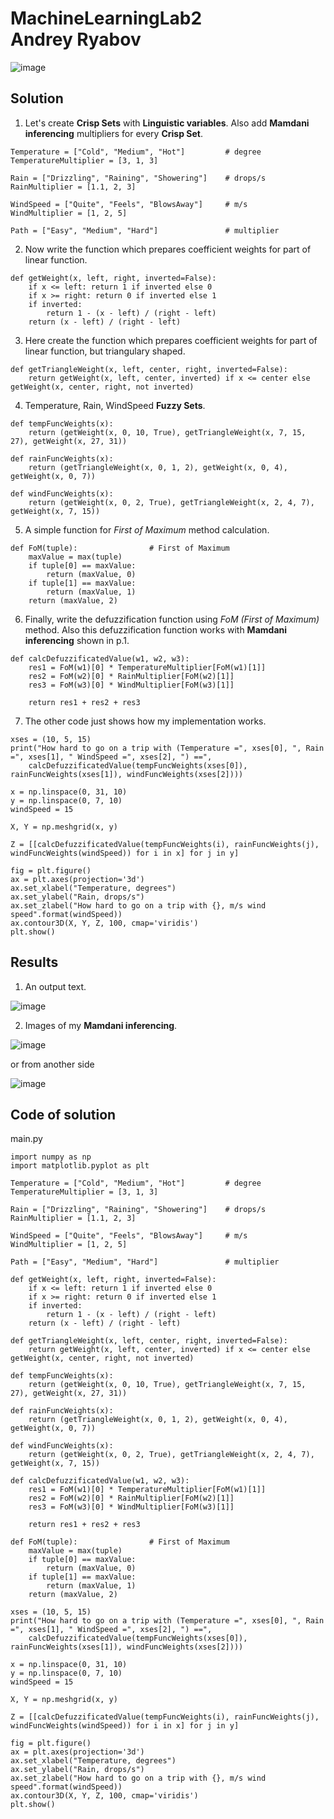 # MachineLearningLab2<br>Andrey Ryabov

![image](https://user-images.githubusercontent.com/43186510/212141774-191643a3-db0c-4ede-bc2f-5564778e1f08.png)

## Solution

1) Let's create **Crisp Sets** with **Linguistic variables**. Also add **Mamdani inferencing** multipliers for every **Crisp Set**.
```
Temperature = ["Cold", "Medium", "Hot"]         # degree
TemperatureMultiplier = [3, 1, 3]

Rain = ["Drizzling", "Raining", "Showering"]    # drops/s
RainMultiplier = [1.1, 2, 3]

WindSpeed = ["Quite", "Feels", "BlowsAway"]     # m/s
WindMultiplier = [1, 2, 5]

Path = ["Easy", "Medium", "Hard"]               # multiplier
```
2) Now write the function which prepares coefficient weights for part of linear function.
```
def getWeight(x, left, right, inverted=False):
    if x <= left: return 1 if inverted else 0
    if x >= right: return 0 if inverted else 1
    if inverted:
        return 1 - (x - left) / (right - left)
    return (x - left) / (right - left)
```
3) Here create the function which prepares coefficient weights for part of linear function, but triangulary shaped.
```
def getTriangleWeight(x, left, center, right, inverted=False):
    return getWeight(x, left, center, inverted) if x <= center else getWeight(x, center, right, not inverted)
```
4) Temperature, Rain, WindSpeed **Fuzzy Sets**.
```
def tempFuncWeights(x):
    return (getWeight(x, 0, 10, True), getTriangleWeight(x, 7, 15, 27), getWeight(x, 27, 31))

def rainFuncWeights(x):
    return (getTriangleWeight(x, 0, 1, 2), getWeight(x, 0, 4), getWeight(x, 0, 7))

def windFuncWeights(x):
    return (getWeight(x, 0, 2, True), getTriangleWeight(x, 2, 4, 7), getWeight(x, 7, 15))
```
5) A simple function for _First of Maximum_ method calculation.
```
def FoM(tuple):                # First of Maximum
    maxValue = max(tuple)
    if tuple[0] == maxValue:
        return (maxValue, 0)
    if tuple[1] == maxValue:
        return (maxValue, 1)
    return (maxValue, 2)
```
6) Finally, write the defuzzification function using _FoM (First of Maximum)_ method. Also this defuzzification function works with **Mamdani inferencing** shown in p.1.
```
def calcDefuzzificatedValue(w1, w2, w3):
    res1 = FoM(w1)[0] * TemperatureMultiplier[FoM(w1)[1]]
    res2 = FoM(w2)[0] * RainMultiplier[FoM(w2)[1]]
    res3 = FoM(w3)[0] * WindMultiplier[FoM(w3)[1]]

    return res1 + res2 + res3
```
7) The other code just shows how my implementation works.
```
xses = (10, 5, 15)
print("How hard to go on a trip with (Temperature =", xses[0], ", Rain =", xses[1], " WindSpeed =", xses[2], ") ==", 
    calcDefuzzificatedValue(tempFuncWeights(xses[0]), rainFuncWeights(xses[1]), windFuncWeights(xses[2])))

x = np.linspace(0, 31, 10)
y = np.linspace(0, 7, 10)
windSpeed = 15

X, Y = np.meshgrid(x, y)

Z = [[calcDefuzzificatedValue(tempFuncWeights(i), rainFuncWeights(j), windFuncWeights(windSpeed)) for i in x] for j in y]

fig = plt.figure()
ax = plt.axes(projection='3d')
ax.set_xlabel("Temperature, degrees")
ax.set_ylabel("Rain, drops/s")
ax.set_zlabel("How hard to go on a trip with {}, m/s wind speed".format(windSpeed))
ax.contour3D(X, Y, Z, 100, cmap='viridis')
plt.show()
```
## Results
1) An output text.

![image](https://user-images.githubusercontent.com/43186510/212159049-63c62a2b-90ec-41dc-a658-bfba81171c0f.png)

2) Images of my **Mamdani inferencing**.

![image](https://user-images.githubusercontent.com/43186510/212159336-04b1c5cd-9e93-4fad-9022-d16348822571.png)

or from another side

![image](https://user-images.githubusercontent.com/43186510/212159650-77c1be0c-49e6-4311-b8d8-ff2d0357e958.png)

## Code of solution
main.py
```
import numpy as np
import matplotlib.pyplot as plt

Temperature = ["Cold", "Medium", "Hot"]         # degree
TemperatureMultiplier = [3, 1, 3]

Rain = ["Drizzling", "Raining", "Showering"]    # drops/s
RainMultiplier = [1.1, 2, 3]

WindSpeed = ["Quite", "Feels", "BlowsAway"]     # m/s
WindMultiplier = [1, 2, 5]

Path = ["Easy", "Medium", "Hard"]               # multiplier

def getWeight(x, left, right, inverted=False):
    if x <= left: return 1 if inverted else 0
    if x >= right: return 0 if inverted else 1
    if inverted:
        return 1 - (x - left) / (right - left)
    return (x - left) / (right - left)

def getTriangleWeight(x, left, center, right, inverted=False):
    return getWeight(x, left, center, inverted) if x <= center else getWeight(x, center, right, not inverted)

def tempFuncWeights(x):
    return (getWeight(x, 0, 10, True), getTriangleWeight(x, 7, 15, 27), getWeight(x, 27, 31))

def rainFuncWeights(x):
    return (getTriangleWeight(x, 0, 1, 2), getWeight(x, 0, 4), getWeight(x, 0, 7))

def windFuncWeights(x):
    return (getWeight(x, 0, 2, True), getTriangleWeight(x, 2, 4, 7), getWeight(x, 7, 15))

def calcDefuzzificatedValue(w1, w2, w3):
    res1 = FoM(w1)[0] * TemperatureMultiplier[FoM(w1)[1]]
    res2 = FoM(w2)[0] * RainMultiplier[FoM(w2)[1]]
    res3 = FoM(w3)[0] * WindMultiplier[FoM(w3)[1]]

    return res1 + res2 + res3

def FoM(tuple):                # First of Maximum
    maxValue = max(tuple)
    if tuple[0] == maxValue:
        return (maxValue, 0)
    if tuple[1] == maxValue:
        return (maxValue, 1)
    return (maxValue, 2)

xses = (10, 5, 15)
print("How hard to go on a trip with (Temperature =", xses[0], ", Rain =", xses[1], " WindSpeed =", xses[2], ") ==", 
    calcDefuzzificatedValue(tempFuncWeights(xses[0]), rainFuncWeights(xses[1]), windFuncWeights(xses[2])))

x = np.linspace(0, 31, 10)
y = np.linspace(0, 7, 10)
windSpeed = 15

X, Y = np.meshgrid(x, y)

Z = [[calcDefuzzificatedValue(tempFuncWeights(i), rainFuncWeights(j), windFuncWeights(windSpeed)) for i in x] for j in y]

fig = plt.figure()
ax = plt.axes(projection='3d')
ax.set_xlabel("Temperature, degrees")
ax.set_ylabel("Rain, drops/s")
ax.set_zlabel("How hard to go on a trip with {}, m/s wind speed".format(windSpeed))
ax.contour3D(X, Y, Z, 100, cmap='viridis')
plt.show()
```
